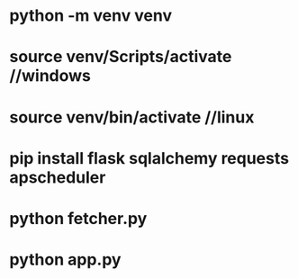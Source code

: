 # python -m venv venv

# source venv/Scripts/activate //windows

# source venv/bin/activate //linux

# pip install flask sqlalchemy requests apscheduler

# python fetcher.py

# python app.py
